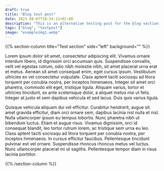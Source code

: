 ```yaml
---
draft: true
title: "Blog test post"
date: 2023-08-07T18:54:11+02:00
description: "This is an alternative testing post for the blog section to make sure it works as intended."
tags: ["blog", "testpost"]
image: "exampleimg1.webp"
---
```


{{% section-column title="Test section" side="left" background="" %}}

Lorem ipsum dolor sit amet, consectetur adipiscing elit. Vivamus ornare interdum libero, id dignissim orci accumsan quis. Suspendisse convallis, velit vel egestas rutrum, odio nibh molestie nibh, sit amet placerat urna erat et metus. Aenean sit amet consequat enim, eget cursus ipsum. Vestibulum ultricies ex vel consectetur vulputate. Class aptent taciti sociosqu ad litora torquent per conubia nostra, per inceptos himenaeos. Integer sit amet orci pharetra, commodo elit eget, tristique ligula. Aliquam varius, tortor et ultricies tincidunt, ex ante scelerisque dolor, a aliquet metus nisi ut felis. Integer at justo et sem dapibus vehicula et sed lacus. Duis quis varius ligula.

Quisque vehicula aliquam dui vel efficitur. Curabitur hendrerit, augue sit amet gravida efficitur, diam orci ornare sem, dapibus lacinia nisl nulla et nisl. Nulla ullamcorper ipsum eu tempus lobortis. Nunc pharetra nibh ut bibendum luctus. Etiam et augue risus. Vivamus dignissim, orci id consequat blandit, leo tortor rutrum lorem, ac tristique sem urna eu leo. Class aptent taciti sociosqu ad litora torquent per conubia nostra, per inceptos himenaeos. In cursus efficitur faucibus. Pellentesque tincidunt pulvinar est vel ornare. Suspendisse rhoncus rhoncus metus vel luctus. Nunc ullamcorper placerat mi ut sagittis. Pellentesque tempor diam in risus lacinia porttitor.

{{% /section-column %}}